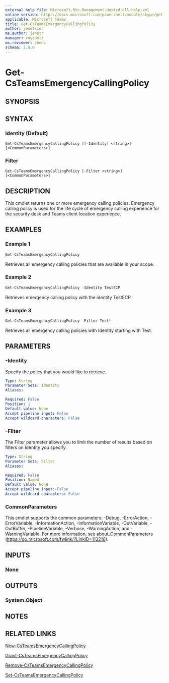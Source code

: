 ```yaml
---
external help file: Microsoft.Rtc.Management.Hosted.dll-help.xml
online version: https://docs.microsoft.com/powershell/module/skype/get-csteamsemergencycallingpolicy
applicable: Microsoft Teams
title: Get-CsTeamsEmergencyCallingPolicy
author: jenstrier
ms.author: jenstr
manager: roykuntz
ms.reviewer: chenc
schema: 2.0.0
---
```


# Get-CsTeamsEmergencyCallingPolicy

## SYNOPSIS

## SYNTAX

### Identity (Default)
```
Get-CsTeamsEmergencyCallingPolicy [[-Identity] <string>] [<CommonParameters>]
```

### Filter
```
Get-CsTeamsEmergencyCallingPolicy [-Filter <string>] [<CommonParameters>]
```

## DESCRIPTION
This cmdlet returns one or more emergency calling policies. Emergency calling policy is used for the life cycle of emergency calling experience for the security desk and Teams client location experience.

## EXAMPLES

### Example 1
```powershell
Get-CsTeamsEmergencyCallingPolicy
```

Retrieves all emergency calling policies that are available in your scope.

### Example 2
```powershell
Get-CsTeamsEmergencyCallingPolicy -Identity TestECP
```

Retrieves emergency calling policy with the identity TestECP

### Example 3
```powershell
Get-CsTeamsEmergencyCallingPolicy -Filter Test*
```

Retrieves all emergency calling policies with Identity starting with Test.

## PARAMETERS

### -Identity
Specify the policy that you would like to retrieve.

```yaml
Type: String
Parameter Sets: Identity
Aliases:

Required: False
Position: 1
Default value: None
Accept pipeline input: False
Accept wildcard characters: False
```

### -Filter
The Filter parameter allows you to limit the number of results based on filters on Identity you specify.

```yaml
Type: String
Parameter Sets: Filter
Aliases:

Required: False
Position: Named
Default value: None
Accept pipeline input: False
Accept wildcard characters: False
```

### CommonParameters
This cmdlet supports the common parameters: -Debug, -ErrorAction, -ErrorVariable, -InformationAction, -InformationVariable, -OutVariable, -OutBuffer, -PipelineVariable, -Verbose, -WarningAction, and -WarningVariable. For more information, see about_CommonParameters (https://go.microsoft.com/fwlink/?LinkID=113216).

## INPUTS

### None

## OUTPUTS

### System.Object
## NOTES

## RELATED LINKS

[New-CsTeamsEmergencyCallingPolicy](New-CsTeamsEmergencyCallingPolicy.md)

[Grant-CsTeamsEmergencyCallingPolicy](Grant-CsTeamsEmergencyCallingPolicy.md)

[Remove-CsTeamsEmergencyCallingPolicy](Remove-CsTeamsEmergencyCallingPolicy.md)

[Set-CsTeamsEmergencyCallingPolicy](Set-CsTeamsEmergencyCallingPolicy.md)
